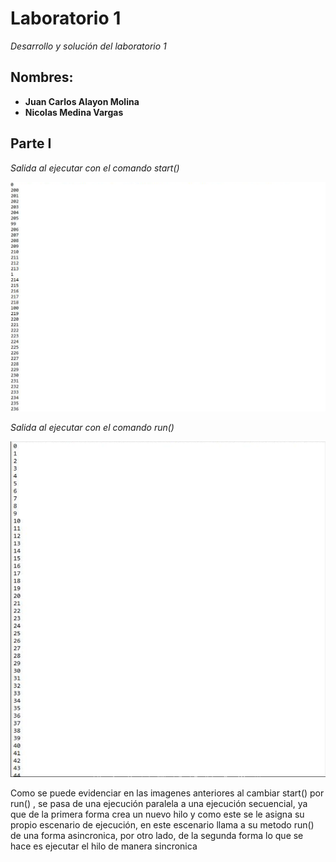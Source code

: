 # Laboratorio 1

_Desarrollo y solución del laboratorio 1_

## Nombres:

* **Juan Carlos Alayon Molina**
* **Nicolas Medina Vargas**

## Parte I

_Salida al ejecutar con el comando start()_

![Screenshot](img1.png)

_Salida al ejecutar con el comando run()_

![Screenshot](img2.png)

Como se puede evidenciar en las imagenes anteriores al cambiar start() por run()
, se pasa de una ejecución paralela a una ejecución secuencial, ya que de la primera 
forma crea un nuevo hilo y como este se le asigna su propio escenario de ejecución, en este escenario 
llama a su metodo run() de una forma asincronica, por otro lado, de la segunda forma
lo que se hace es ejecutar el hilo de manera sincronica